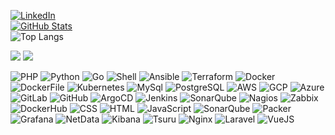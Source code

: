 <a href="https://www.linkedin.com/in/mauriciopgomes/"><img alt="LinkedIn" src="https://img.shields.io/badge/LinkedInMauricio%20Gomes-blue?style=flat-square&logo=linkedin"></a>
<br>
[![GitHub Stats](https://github-readme-stats.vercel.app/api?username=mauriciopgomes&show_icons=true)](https://github.com/mauriciopgomes)
<br>
![Top Langs](https://github-readme-stats.vercel.app/api/top-langs/?username=mauriciopgomes)

<img src="https://img.shields.io/github/followers/mauriciopgomes?style=social">
<img src="https://img.shields.io/twitter/follow/mauriciogomesrj?style=social">

![PHP](https://img.shields.io/badge/-PHP-black?style=flat-square&logo=php)
![Python](https://img.shields.io/badge/-Python-black?style=flat-square&logo=python)
![Go](https://img.shields.io/badge/-Go-black?style=flat-square&logo=go)
![Shell](https://img.shields.io/badge/-Shell-black?style=flat-square&logo=shell)
![Ansible](https://img.shields.io/badge/-Ansible-black?style=flat-square&logo=ansible)
![Terraform](https://img.shields.io/badge/-Terraform-black?style=flat-square&logo=terraform)
![Docker](https://img.shields.io/badge/-Docker-black?style=flat-square&logo=docker)
![DockerFile](https://img.shields.io/badge/-DockerFile-black?style=flat-square&logo=dockerfile)
![Kubernetes](https://img.shields.io/badge/-Kubernetes-black?style=flat-square&logo=kubernetes)
![MySql](https://img.shields.io/badge/-MySql-black?style=flat-square&logo=mysql)
![PostgreSQL](https://img.shields.io/badge/-PostgreSQL-black?style=flat-square&logo=postgresql)
![AWS](https://img.shields.io/badge/-AWS-black?style=flat-square&logo=aws)
![GCP](https://img.shields.io/badge/-GCP-black?style=flat-square&logo=gcp)
![Azure](https://img.shields.io/badge/-Azure-black?style=flat-square&logo=azure)
![GitLab](https://img.shields.io/badge/-GitLab-black?style=flat-square&logo=gitlab)
![GitHub](https://img.shields.io/badge/-GitHub-black?style=flat-square&logo=github)
![ArgoCD](https://img.shields.io/badge/-ArgoCD-black?style=flat-square&logo=argocd)
![Jenkins](https://img.shields.io/badge/-Jenkins-black?style=flat-square&logo=jenkins)
![SonarQube](https://img.shields.io/badge/-SonarQube-black?style=flat-square&logo=sonarqube)
![Nagios](https://img.shields.io/badge/-Nagios-black?style=flat-square&logo=nagios)
![Zabbix](https://img.shields.io/badge/-Zabbix-black?style=flat-square&logo=zabbix)
![DockerHub](https://img.shields.io/badge/-DockerHub-black?style=flat-square&logo=dockerhub)
![CSS](https://img.shields.io/badge/-CSS-black?style=flat-square&logo=css)
![HTML](https://img.shields.io/badge/-HTML-black?style=flat-square&logo=html)
![JavaScript](https://img.shields.io/badge/-JavaScript-black?style=flat-square&logo=javascript)
![SonarQube](https://img.shields.io/badge/-SonarQube-black?style=flat-square&logo=sonarqube)
![Packer](https://img.shields.io/badge/-Packer-black?style=flat-square&logo=packer)
![Grafana](https://img.shields.io/badge/-Grafana-black?style=flat-square&logo=grafana)
![NetData](https://img.shields.io/badge/-NetData-black?style=flat-square&logo=netdata)
![Kibana](https://img.shields.io/badge/-Kibana-black?style=flat-square&logo=kibana)
![Tsuru](https://img.shields.io/badge/-Tsuru-black?style=flat-square&logo=tsuru)
![Nginx](https://img.shields.io/badge/-Nginx-black?style=flat-square&logo=nginx)
![Laravel](https://img.shields.io/badge/-Laravel-black?style=flat-square&logo=laravel)
![VueJS](https://img.shields.io/badge/-VueJS-black?style=flat-square&logo=vuejs)
